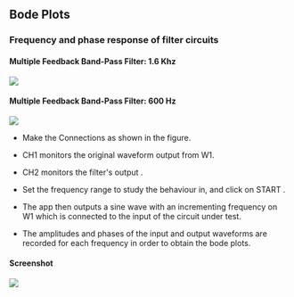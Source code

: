 Bode Plots
---

### Frequency and phase response of filter circuits

#### Multiple Feedback Band-Pass Filter: 1.6 Khz 

![](https://fossasia.github.io/pslab-experiments/images/schematics/multiple-feedback1.svg)

#### Multiple Feedback Band-Pass Filter: 600 Hz 

![](https://fossasia.github.io/pslab-experiments/images/schematics/multiple-feedback2.svg)

* Make the Connections as shown in the figure.

* CH1 monitors the original waveform output from W1.

* CH2 monitors the filter's output .

* Set the frequency range to study the behaviour in, and click on START .

* The app then outputs a sine wave with an incrementing frequency on W1 which is connected to the input of the circuit under test.

* The amplitudes and phases of the input and output waveforms are recorded for each frequency in order to obtain the bode plots.

#### Screenshot

![](https://fossasia.github.io/pslab-experiments/images/screenshots/filter.png)

